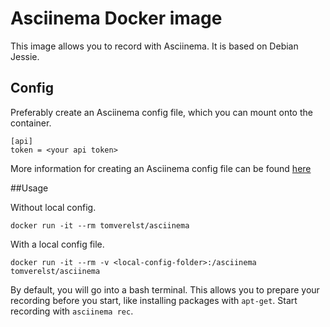 # Asciinema Docker image

This image allows you to record with Asciinema.
It is based on Debian Jessie.

## Config

Preferably create an Asciinema config file,
which you can mount onto the container.

```
[api]
token = <your api token>
```

More information for creating an Asciinema config file can be found [here](https://asciinema.org/docs/config)

##Usage

Without local config.

```
docker run -it --rm tomverelst/asciinema
```

With a local config file.

```
docker run -it --rm -v <local-config-folder>:/asciinema tomverelst/asciinema
```

By default, you will go into a bash terminal.
This allows you to prepare your recording before you start,
like installing packages with `apt-get`.
Start recording with `asciinema rec`.
